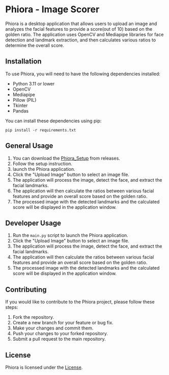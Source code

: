 # Phiora - Image Scorer

Phiora is a desktop application that allows users to upload an image and analyzes the facial features to provide a score(out of 10) based on the golden ratio. The application uses OpenCV and Mediapipe libraries for face detection and landmark extraction, and then calculates various ratios to determine the overall score.

## Installation

To use Phiora, you will need to have the following dependencies installed:

- Python 3.11 or lower
- OpenCV
- Mediapipe
- Pillow (PIL)
- Tkinter
- Pandas

You can install these dependencies using pip:

```
pip install -r requirements.txt
```

## General Usage

1. You can download the [Phiora_Setup](https://github.com/Pratham-Vishwakarma/Phiora/releases/download/v1.5.0/Phiora_Setup_v2.0.0.exe) from releases.
2. Follow the setup instruction.
3. launch the Phiora application.
4.  Click the "Upload Image" button to select an image file.
5. The application will process the image, detect the face, and extract the facial landmarks.
6. The application will then calculate the ratios between various facial features and provide an overall score based on the golden ratio.
7. The processed image with the detected landmarks and the calculated score will be displayed in the application window.

## Developer Usage

1. Run the `main.py` script to launch the Phiora application.
2. Click the "Upload Image" button to select an image file.
3. The application will process the image, detect the face, and extract the facial landmarks.
4. The application will then calculate the ratios between various facial features and provide an overall score based on the golden ratio.
5. The processed image with the detected landmarks and the calculated score will be displayed in the application window.

## Contributing

If you would like to contribute to the Phiora project, please follow these steps:

1. Fork the repository.
2. Create a new branch for your feature or bug fix.
3. Make your changes and commit them.
4. Push your changes to your forked repository.
5. Submit a pull request to the main repository.

## License

Phiora is licensed under the [License](license.txt).